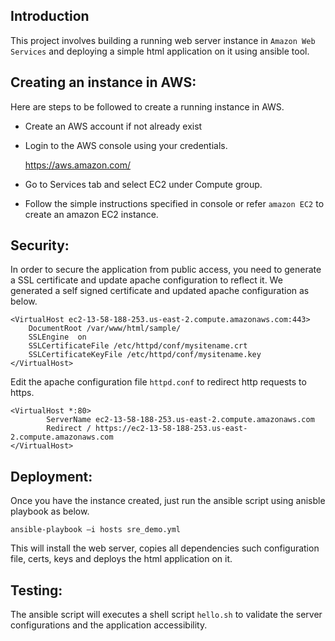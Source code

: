 ## Introduction

  This project involves building a running web server instance in `Amazon Web Services` and deploying a simple html application on it using ansible tool.
  
## Creating an instance in AWS:
	
Here are steps to be followed to create a running instance in AWS.

* Create an AWS account if not already exist
* Login to the AWS console using your credentials.

	https://aws.amazon.com/

* Go to Services tab and select EC2 under Compute group.
* Follow the simple instructions specified in console or refer `amazon EC2` to create an amazon EC2 instance.

## Security:

   In order to secure the application from public access, you need to generate a SSL certificate and update apache configuration to reflect it. We generated a self signed certificate and updated apache configuration as below.

```
<VirtualHost ec2-13-58-188-253.us-east-2.compute.amazonaws.com:443>
	DocumentRoot /var/www/html/sample/
	SSLEngine  on
	SSLCertificateFile /etc/httpd/conf/mysitename.crt
	SSLCertificateKeyFile /etc/httpd/conf/mysitename.key
</VirtualHost>
```
Edit the apache configuration file `httpd.conf` to redirect http requests to https.

```
<VirtualHost *:80>
    	ServerName ec2-13-58-188-253.us-east-2.compute.amazonaws.com
     	Redirect / https://ec2-13-58-188-253.us-east-2.compute.amazonaws.com
</VirtualHost> 
```

## Deployment:

Once you have the instance created, just run the ansible script using anisble playbook as below.

`ansible-playbook –i hosts sre_demo.yml`

   This will install the web server, copies all dependencies such configuration file, certs, keys and deploys the html application on it.

## Testing:

   The ansible script will executes a shell script `hello.sh` to validate the server configurations and the application accessibility.


	

        
 
